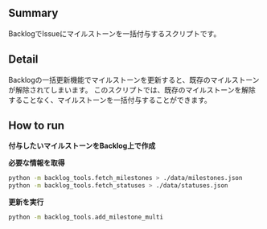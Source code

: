 ## Summary

BacklogでIssueにマイルストーンを一括付与するスクリプトです。


## Detail
Backlogの一括更新機能でマイルストーンを更新すると、既存のマイルストーンが解除されてしまいます。
このスクリプトでは、既存のマイルストーンを解除することなく、マイルストーンを一括付与することができます。


## How to run

**付与したいマイルストーンをBacklog上で作成**

**必要な情報を取得**
```bash
python -m backlog_tools.fetch_milestones > ./data/milestones.json
python -m backlog_tools.fetch_statuses > ./data/statuses.json
```

**更新を実行**
```bash
python -m backlog_tools.add_milestone_multi
```
